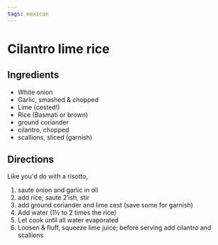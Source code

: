 ```yaml
---
tags: mexican
---
```


# Cilantro lime rice

## Ingredients

* White onion
* Garlic, smashed & chopped
* Lime (cested!)
* Rice (Basmati or brown)
* ground coriander
* cilantro, chopped
* scallions, sliced (garnish)

## Directions

Like you'd do with a risotto,

1. saute onion and garlic in oil
2. add rice, saute 2′ish, stir
3. add ground coriander and lime cest (save some for garnish)
4. Add water (1½ to 2 times the rice)
5. Let cook until all water evaporated
6. Loosen & fluff, squeeze lime juice; before serving add cilantro and scallions
